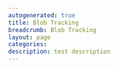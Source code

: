 ```yaml
---
autogenerated: true
title: Blob Tracking
breadcrumb: Blob Tracking
layout: page
categories: 
description: test description
---
```


